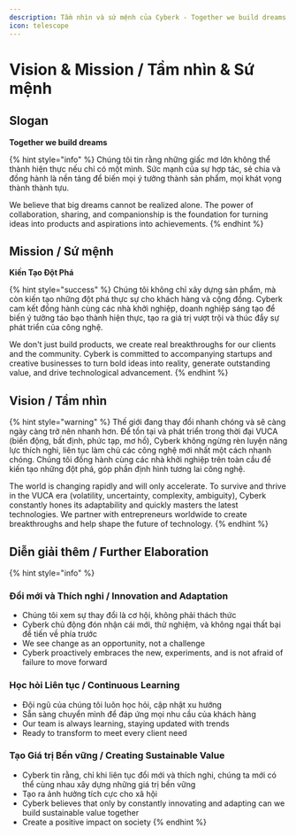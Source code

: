 ```yaml
---
description: Tầm nhìn và sứ mệnh của Cyberk - Together we build dreams
icon: telescope
---
```


# Vision & Mission / Tầm nhìn & Sứ mệnh

## Slogan
**Together we build dreams**

{% hint style="info" %}
Chúng tôi tin rằng những giấc mơ lớn không thể thành hiện thực nếu chỉ có một mình. Sức mạnh của sự hợp tác, sẻ chia và đồng hành là nền tảng để biến mọi ý tưởng thành sản phẩm, mọi khát vọng thành thành tựu.

We believe that big dreams cannot be realized alone. The power of collaboration, sharing, and companionship is the foundation for turning ideas into products and aspirations into achievements.
{% endhint %}

## Mission / Sứ mệnh
**Kiến Tạo Đột Phá**

{% hint style="success" %}
Chúng tôi không chỉ xây dựng sản phẩm, mà còn kiến tạo những đột phá thực sự cho khách hàng và cộng đồng. Cyberk cam kết đồng hành cùng các nhà khởi nghiệp, doanh nghiệp sáng tạo để biến ý tưởng táo bạo thành hiện thực, tạo ra giá trị vượt trội và thúc đẩy sự phát triển của công nghệ.

We don't just build products, we create real breakthroughs for our clients and the community. Cyberk is committed to accompanying startups and creative businesses to turn bold ideas into reality, generate outstanding value, and drive technological advancement.
{% endhint %}

## Vision / Tầm nhìn

{% hint style="warning" %}
Thế giới đang thay đổi nhanh chóng và sẽ càng ngày càng trở nên nhanh hơn. Để tồn tại và phát triển trong thời đại VUCA (biến động, bất định, phức tạp, mơ hồ), Cyberk không ngừng rèn luyện năng lực thích nghi, liên tục làm chủ các công nghệ mới nhất một cách nhanh chóng. Chúng tôi đồng hành cùng các nhà khởi nghiệp trên toàn cầu để kiến tạo những đột phá, góp phần định hình tương lai công nghệ.

The world is changing rapidly and will only accelerate. To survive and thrive in the VUCA era (volatility, uncertainty, complexity, ambiguity), Cyberk constantly hones its adaptability and quickly masters the latest technologies. We partner with entrepreneurs worldwide to create breakthroughs and help shape the future of technology.
{% endhint %}

## Diễn giải thêm / Further Elaboration

{% hint style="info" %}
### Đổi mới và Thích nghi / Innovation and Adaptation
- Chúng tôi xem sự thay đổi là cơ hội, không phải thách thức
- Cyberk chủ động đón nhận cái mới, thử nghiệm, và không ngại thất bại để tiến về phía trước
- We see change as an opportunity, not a challenge
- Cyberk proactively embraces the new, experiments, and is not afraid of failure to move forward

### Học hỏi Liên tục / Continuous Learning
- Đội ngũ của chúng tôi luôn học hỏi, cập nhật xu hướng
- Sẵn sàng chuyển mình để đáp ứng mọi nhu cầu của khách hàng
- Our team is always learning, staying updated with trends
- Ready to transform to meet every client need

### Tạo Giá trị Bền vững / Creating Sustainable Value
- Cyberk tin rằng, chỉ khi liên tục đổi mới và thích nghi, chúng ta mới có thể cùng nhau xây dựng những giá trị bền vững
- Tạo ra ảnh hưởng tích cực cho xã hội
- Cyberk believes that only by constantly innovating and adapting can we build sustainable value together
- Create a positive impact on society
{% endhint %} 